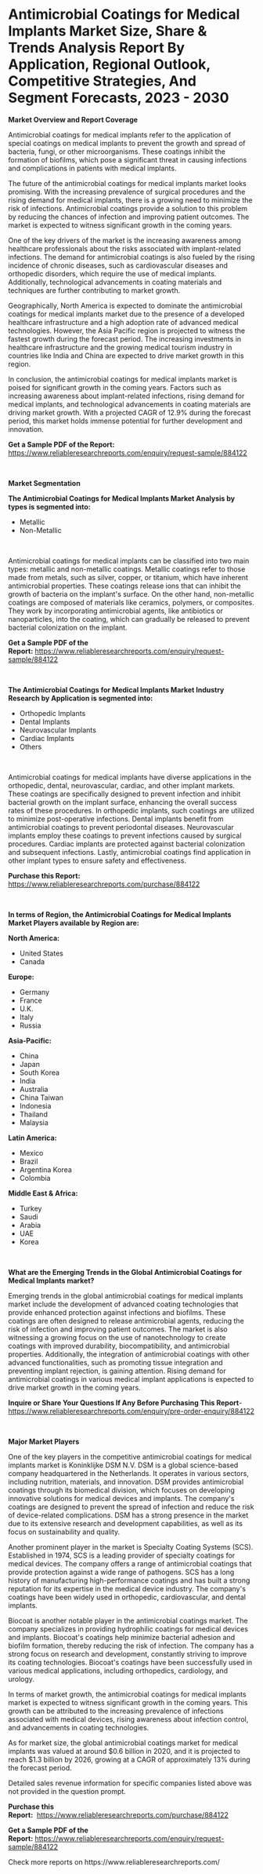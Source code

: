 <p><h1>Antimicrobial Coatings for Medical Implants Market Size, Share & Trends Analysis Report By Application, Regional Outlook, Competitive Strategies, And Segment Forecasts, 2023 - 2030</h1></p><p><strong>Market Overview and Report Coverage</strong></p>
<p><p>Antimicrobial coatings for medical implants refer to the application of special coatings on medical implants to prevent the growth and spread of bacteria, fungi, or other microorganisms. These coatings inhibit the formation of biofilms, which pose a significant threat in causing infections and complications in patients with medical implants.</p><p>The future of the antimicrobial coatings for medical implants market looks promising. With the increasing prevalence of surgical procedures and the rising demand for medical implants, there is a growing need to minimize the risk of infections. Antimicrobial coatings provide a solution to this problem by reducing the chances of infection and improving patient outcomes. The market is expected to witness significant growth in the coming years.</p><p>One of the key drivers of the market is the increasing awareness among healthcare professionals about the risks associated with implant-related infections. The demand for antimicrobial coatings is also fueled by the rising incidence of chronic diseases, such as cardiovascular diseases and orthopedic disorders, which require the use of medical implants. Additionally, technological advancements in coating materials and techniques are further contributing to market growth.</p><p>Geographically, North America is expected to dominate the antimicrobial coatings for medical implants market due to the presence of a developed healthcare infrastructure and a high adoption rate of advanced medical technologies. However, the Asia Pacific region is projected to witness the fastest growth during the forecast period. The increasing investments in healthcare infrastructure and the growing medical tourism industry in countries like India and China are expected to drive market growth in this region.</p><p>In conclusion, the antimicrobial coatings for medical implants market is poised for significant growth in the coming years. Factors such as increasing awareness about implant-related infections, rising demand for medical implants, and technological advancements in coating materials are driving market growth. With a projected CAGR of 12.9% during the forecast period, this market holds immense potential for further development and innovation.</p></p>
<p><strong>Get a Sample PDF of the Report:</strong> <a href="https://www.reliableresearchreports.com/enquiry/request-sample/884122">https://www.reliableresearchreports.com/enquiry/request-sample/884122</a></p>
<p>&nbsp;</p>
<p><strong>Market Segmentation</strong></p>
<p><strong>The Antimicrobial Coatings for Medical Implants Market Analysis by types is segmented into:</strong></p>
<p><ul><li>Metallic</li><li>Non-Metallic</li></ul></p>
<p>&nbsp;</p>
<p><p>Antimicrobial coatings for medical implants can be classified into two main types: metallic and non-metallic coatings. Metallic coatings refer to those made from metals, such as silver, copper, or titanium, which have inherent antimicrobial properties. These coatings release ions that can inhibit the growth of bacteria on the implant's surface. On the other hand, non-metallic coatings are composed of materials like ceramics, polymers, or composites. They work by incorporating antimicrobial agents, like antibiotics or nanoparticles, into the coating, which can gradually be released to prevent bacterial colonization on the implant.</p></p>
<p><strong>Get a Sample PDF of the Report:</strong>&nbsp;<a href="https://www.reliableresearchreports.com/enquiry/request-sample/884122">https://www.reliableresearchreports.com/enquiry/request-sample/884122</a></p>
<p>&nbsp;</p>
<p><strong>The Antimicrobial Coatings for Medical Implants Market Industry Research by Application is segmented into:</strong></p>
<p><ul><li>Orthopedic Implants</li><li>Dental Implants</li><li>Neurovascular Implants</li><li>Cardiac Implants</li><li>Others</li></ul></p>
<p>&nbsp;</p>
<p><p>Antimicrobial coatings for medical implants have diverse applications in the orthopedic, dental, neurovascular, cardiac, and other implant markets. These coatings are specifically designed to prevent infection and inhibit bacterial growth on the implant surface, enhancing the overall success rates of these procedures. In orthopedic implants, such coatings are utilized to minimize post-operative infections. Dental implants benefit from antimicrobial coatings to prevent periodontal diseases. Neurovascular implants employ these coatings to prevent infections caused by surgical procedures. Cardiac implants are protected against bacterial colonization and subsequent infections. Lastly, antimicrobial coatings find application in other implant types to ensure safety and effectiveness.</p></p>
<p><strong>Purchase this Report:</strong>&nbsp; <a href="https://www.reliableresearchreports.com/purchase/884122">https://www.reliableresearchreports.com/purchase/884122</a></p>
<p>&nbsp;</p>
<p><strong>In terms of Region, the Antimicrobial Coatings for Medical Implants Market Players available by Region are:</strong></p>
<p>
    <p> <strong> North America: </strong>
        <ul>
            <li>United States</li>
            <li>Canada</li>
        </ul>
        </p> 
    <p> <strong> Europe: </strong>
        <ul>
            <li>Germany</li>
            <li>France</li>
            <li>U.K.</li>
            <li>Italy</li>
            <li>Russia</li>
        </ul>
        </p> 
    <p> <strong> Asia-Pacific: </strong>
        <ul>
            <li>China</li>
            <li>Japan</li>
            <li>South Korea</li>
            <li>India</li>
            <li>Australia</li>
            <li>China Taiwan</li>
            <li>Indonesia</li>
            <li>Thailand</li>
            <li>Malaysia</li>
        </ul>
        </p> 
    <p> <strong> Latin America: </strong>
        <ul>
            <li>Mexico</li>
            <li>Brazil</li>
            <li>Argentina Korea</li>
            <li>Colombia</li>
        </ul>
        </p> 
    <p> <strong> Middle East & Africa: </strong>
        <ul>
            <li>Turkey</li>
            <li>Saudi</li>
            <li>Arabia</li>
            <li>UAE</li>
            <li>Korea</li>
        </ul>
    </p>
    </p>
<p>&nbsp;</p>
<p><strong>What are the Emerging Trends in the Global Antimicrobial Coatings for Medical Implants market?</strong></p>
<p><p>Emerging trends in the global antimicrobial coatings for medical implants market include the development of advanced coating technologies that provide enhanced protection against infections and biofilms. These coatings are often designed to release antimicrobial agents, reducing the risk of infection and improving patient outcomes. The market is also witnessing a growing focus on the use of nanotechnology to create coatings with improved durability, biocompatibility, and antimicrobial properties. Additionally, the integration of antimicrobial coatings with other advanced functionalities, such as promoting tissue integration and preventing implant rejection, is gaining attention. Rising demand for antimicrobial coatings in various medical implant applications is expected to drive market growth in the coming years.</p></p>
<p><strong>Inquire or Share Your Questions If Any Before Purchasing This Report</strong>- <a href="https://www.reliableresearchreports.com/enquiry/pre-order-enquiry/884122">https://www.reliableresearchreports.com/enquiry/pre-order-enquiry/884122</a></p>
<p>&nbsp;</p>
<p><strong>Major Market Players</strong></p>
<p><p>One of the key players in the competitive antimicrobial coatings for medical implants market is Koninklijke DSM N.V. DSM is a global science-based company headquartered in the Netherlands. It operates in various sectors, including nutrition, materials, and innovation. DSM provides antimicrobial coatings through its biomedical division, which focuses on developing innovative solutions for medical devices and implants. The company's coatings are designed to prevent the spread of infection and reduce the risk of device-related complications. DSM has a strong presence in the market due to its extensive research and development capabilities, as well as its focus on sustainability and quality.</p><p>Another prominent player in the market is Specialty Coating Systems (SCS). Established in 1974, SCS is a leading provider of specialty coatings for medical devices. The company offers a range of antimicrobial coatings that provide protection against a wide range of pathogens. SCS has a long history of manufacturing high-performance coatings and has built a strong reputation for its expertise in the medical device industry. The company's coatings have been widely used in orthopedic, cardiovascular, and dental implants.</p><p>Biocoat is another notable player in the antimicrobial coatings market. The company specializes in providing hydrophilic coatings for medical devices and implants. Biocoat's coatings help minimize bacterial adhesion and biofilm formation, thereby reducing the risk of infection. The company has a strong focus on research and development, constantly striving to improve its coating technologies. Biocoat's coatings have been successfully used in various medical applications, including orthopedics, cardiology, and urology.</p><p>In terms of market growth, the antimicrobial coatings for medical implants market is expected to witness significant growth in the coming years. This growth can be attributed to the increasing prevalence of infections associated with medical devices, rising awareness about infection control, and advancements in coating technologies.</p><p>As for market size, the global antimicrobial coatings market for medical implants was valued at around $0.6 billion in 2020, and it is projected to reach $1.3 billion by 2026, growing at a CAGR of approximately 13% during the forecast period.</p><p>Detailed sales revenue information for specific companies listed above was not provided in the question prompt.</p></p>
<p><strong>Purchase this Report:</strong>&nbsp;&nbsp;<a href="https://www.reliableresearchreports.com/purchase/884122">https://www.reliableresearchreports.com/purchase/884122</a></p>
<p></p>
<p><strong>Get a Sample PDF of the Report:</strong>&nbsp;<a href="https://www.reliableresearchreports.com/enquiry/request-sample/884122">https://www.reliableresearchreports.com/enquiry/request-sample/884122</a></p>
<p>Check more reports on https://www.reliableresearchreports.com/</p>
